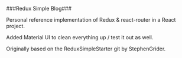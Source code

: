###Redux Simple Blog###

Personal reference implementation of Redux &amp; react-router in a React project. 

Added Material UI to clean everything up / test it out as well.

Originally based on the ReduxSimpleStarter git by StephenGrider.
